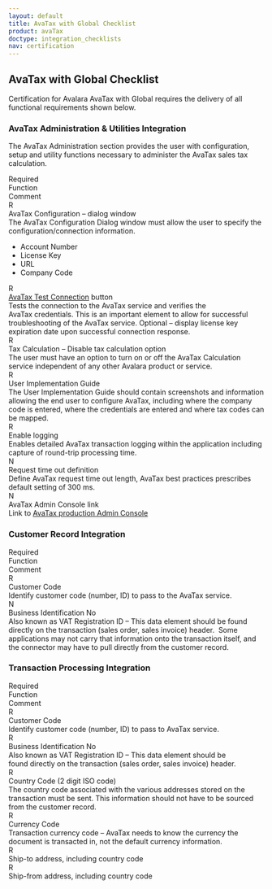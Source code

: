 ```yaml
---
layout: default
title: AvaTax with Global Checklist
product: avaTax
doctype: integration_checklists
nav: certification
---
```

<div class="half">
<h2>AvaTax with Global Checklist</h2>
<p>Certification for Avalara AvaTax with Global requires the delivery of all functional requirements shown below.</p>

<h3>AvaTax Administration &amp; Utilities Integration</h3>
<p>The AvaTax Administration section provides the user with configuration, setup and utility functions necessary to administer the AvaTax sales tax calculation.</p>
<div class="row">
<div class="col-xs-1">R<span class="hidden-xs">equired</span></div>
<div class="col-xs-3">Function</div>
<div class="col-xs-8">Comment</div>
</div>
<div class="row">
<div class="col-xs-1">R</div>
<div class="col-xs-3">AvaTax Configuration – dialog window</div>
<div class="col-xs-8">The AvaTax Configuration Dialog window must allow the user to specify the configuration/connection information.
<ul>
	<li>Account Number</li>
	<li>License Key</li>
	<li>URL</li>
	<li>Company Code</li>
</ul>
</div>
</div>
<div class="row">
<div class="col-xs-1">R</div>
<div class="col-xs-3"><a href="/api-reference/avatax/rest/v1/methods/estimateTax">AvaTax Test Connection</a> button</div>
<div class="col-xs-8">Tests the connection to the AvaTax service and verifies the AvaTax credentials. This is an important element to allow for successful troubleshooting of the AvaTax service. Optional – display license key expiration date upon successful connection response.</div>
</div>
<div class="row">
<div class="col-xs-1">R</div>
<div class="col-xs-3">Tax Calculation – Disable tax calculation option</div>
<div class="col-xs-8">The user must have an option to turn on or off the AvaTax Calculation service independent of any other Avalara product or service.</div>
</div>
<div class="row">
<div class="col-xs-1">R</div>
<div class="col-xs-3">User Implementation Guide</div>
<div class="col-xs-8">The User Implementation Guide should contain screenshots and information allowing the end user to configure AvaTax, including where the company code is entered, where the credentials are entered and where tax codes can be mapped.</div>
</div>
<div class="row">
<div class="col-xs-1">R</div>
<div class="col-xs-3">Enable logging</div>
<div class="col-xs-8">Enables detailed AvaTax transaction logging within the application including capture of round-trip processing time.</div>
</div>
<div class="row">
<div class="col-xs-1">N</div>
<div class="col-xs-3">Request time out definition</div>
<div class="col-xs-8">Define AvaTax request time out length, AvaTax best practices prescribes default setting of 300 ms.</div>
</div>
<div class="row">
<div class="col-xs-1">N</div>
<div class="col-xs-3">AvaTax Admin Console link</div>
<div class="col-xs-8">Link to <a href="https://admin-avatax.avalara.net/login.aspx">AvaTax production Admin Console</a></div>
</div>

<h3>Customer Record Integration</h3>

<div class="row">
<div class="col-xs-1">R<span class="hidden-xs">equired</span></div>
<div class="col-xs-3">Function</div>
<div class="col-xs-8">Comment</div>
</div>
<div class="row">
<div class="col-xs-1">R</div>
<div class="col-xs-3">Customer Code</div>
<div class="col-xs-8">Identify customer code (number, ID) to pass to the AvaTax service.</div>
</div>
<div class="row">
<div class="col-xs-1">N</div>
<div class="col-xs-3">Business Identification No</div>
<div class="col-xs-8">Also known as VAT Registration ID – This data element should be found directly on the transaction (sales order, sales invoice) header.  Some applications may not carry that information onto the transaction itself, and the connector may have to pull directly from the customer record.</div>
</div>

<h3>Transaction Processing Integration</h3>
<div class="row">
<div class="col-xs-1">R<span class="hidden-xs">equired</span></div>
<div class="col-xs-3">Function</div>
<div class="col-xs-8">Comment</div>
</div>
<div class="row">
<div class="col-xs-1">R</div>
<div class="col-xs-3">Customer Code</div>
<div class="col-xs-8">Identify customer code (number, ID) to pass to AvaTax service.</div>
</div>
<div class="row">
<div class="col-xs-1">R</div>
<div class="col-xs-3">Business Identification No</div>
<div class="col-xs-8">Also known as VAT Registration ID – This data element should be found directly on the transaction (sales order, sales invoice) header.</div>
</div>
<div class="row">
<div class="col-xs-1">R</div>
<div class="col-xs-3">Country Code (2 digit ISO code)</div>
<div class="col-xs-8">The country code associated with the various addresses stored on the transaction must be sent. This information should not have to be sourced from the customer record.</div>
</div>
<div class="row">
<div class="col-xs-1">R</div>
<div class="col-xs-3">Currency Code</div>
<div class="col-xs-8">Transaction currency code – AvaTax needs to know the currency the document is transacted in, not the default currency information.</div>
</div>
<div class="row">
<div class="col-xs-1">R</div>
<div class="col-xs-3">Ship-to address, including country code</div>
<div class="col-xs-8"></div>
</div>
<div class="row padding-bottom">
<div class="col-xs-1">R</div>
<div class="col-xs-3">Ship-from address, including country code</div>
<div class="col-xs-8"></div>
</div>
</div>
